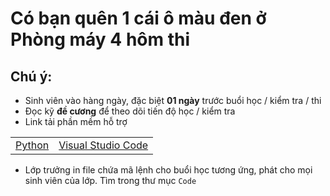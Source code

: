 # Có bạn quên 1 cái ô màu đen ở Phòng máy 4 hôm thi

## Chú ý:
   * Sinh viên vào hàng ngày, đặc biệt **01 ngày** trước buổi học / kiểm tra / thi
   * Đọc kỹ **đề cương** để theo dõi tiến độ học / kiểm tra
   * Link tải phần mềm hỗ trợ
<table align="center">
  <tr>
    <td><a href="https://www.python.org/downloads/"> Python </a></td>
    <td><a href="https://code.visualstudio.com/download"> Visual Studio Code </a></td>
  </tr>
</table>

  * Lớp trưởng in file chứa mã lệnh cho buổi học tương ứng, phát cho mọi sinh viên của lớp. Tìm trong thư mục `Code`

